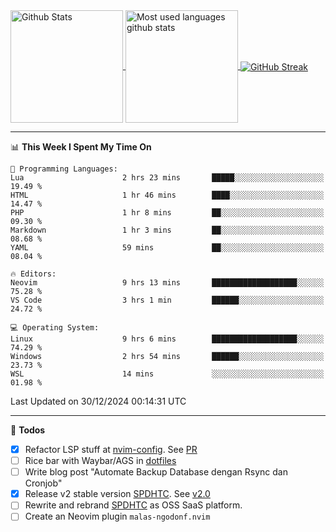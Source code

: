 <a href="https://github.com/anuraghazra/github-readme-stats">
  <img 
        height=180
        align="center" 
        src="https://github-readme-stats.vercel.app/api?username=rizkyilhampra&rank_icon=github&show_icons=true&theme=catppuccin_mocha&hide_border=true&include_all_commits=true&count_private=true&card_width=270" 
        alt="Github Stats" 
    />
</a>
<a href="https://github.com/anuraghazra/github-readme-stats">
  <img 
        height=180
        align="center" 
        src="https://github-readme-stats.vercel.app/api/top-langs/?username=rizkyilhampra&layout=compact&theme=catppuccin_mocha&hide_border=true&langs_count=8" 
        alt="Most used languages github stats" 
    />
</a>
<a href="https://git.io/streak-stats"><img src="https://streak-stats.demolab.com?user=rizkyilhampra&theme=catppuccin-mocha&hide_border=true" align="center" alt="GitHub Streak" /></a>

---

<!--START_SECTION:waka-->
📊 **This Week I Spent My Time On** 

```text
💬 Programming Languages: 
Lua                      2 hrs 23 mins       █████░░░░░░░░░░░░░░░░░░░░   19.49 % 
HTML                     1 hr 46 mins        ████░░░░░░░░░░░░░░░░░░░░░   14.47 % 
PHP                      1 hr 8 mins         ██░░░░░░░░░░░░░░░░░░░░░░░   09.30 % 
Markdown                 1 hr 3 mins         ██░░░░░░░░░░░░░░░░░░░░░░░   08.68 % 
YAML                     59 mins             ██░░░░░░░░░░░░░░░░░░░░░░░   08.04 % 

🔥 Editors: 
Neovim                   9 hrs 13 mins       ███████████████████░░░░░░   75.28 % 
VS Code                  3 hrs 1 min         ██████░░░░░░░░░░░░░░░░░░░   24.72 % 

💻 Operating System: 
Linux                    9 hrs 6 mins        ███████████████████░░░░░░   74.29 % 
Windows                  2 hrs 54 mins       ██████░░░░░░░░░░░░░░░░░░░   23.73 % 
WSL                      14 mins             ░░░░░░░░░░░░░░░░░░░░░░░░░   01.98 % 
```


 Last Updated on 30/12/2024 00:14:31 UTC
<!--END_SECTION:waka-->

---

📒 **Todos**
<br>
- [x] Refactor LSP stuff at [nvim-config](https://github.com/rizkyilhampra/nvim-config). See [PR](https://github.com/rizkyilhampra/nvim-config/pull/9)
- [ ] Rice bar with Waybar/AGS in [dotfiles](https://github.com/rizkyilhampra/dotfiles)
- [ ] Write blog post "Automate Backup Database dengan Rsync dan Cronjob"
- [x] Release v2 stable version [SPDHTC](https://github.com/rizkyilhampra/spdhtc). See [v2.0](https://github.com/rizkyilhampra/spdhtc/releases/tag/v2.0)
- [ ] Rewrite and rebrand [SPDHTC](https://github.com/rizkyilhampra/spdhtc) as OSS SaaS platform.
- [ ] Create an Neovim plugin `malas-ngodonf.nvim`
